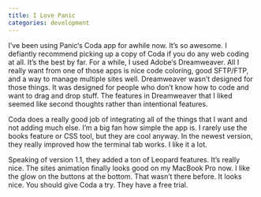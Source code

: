 ```yaml
---
title: I Love Panic
categories: development
---
```


I’ve been using Panic‘s Coda app for awhile now. It’s so awesome. I defiantly recommend picking up a copy of Coda if you do any web coding at all. It’s the best by far. For a while, I used Adobe‘s Dreamweaver. All I really want from one of those apps is nice code coloring, good SFTP/FTP, and a way to manage multiple sites well. Dreamweaver wasn’t designed for those things. It was designed for people who don’t know how to code and want to drag and drop stuff. The features in Dreamweaver that I liked seemed like second thoughts rather than intentional features.


Coda does a really good job of integrating all of the things that I want and not adding much else. I’m a big fan how simple the app is. I rarely use the books feature or CSS tool, but they are cool anyway. In the newest version, they really improved how the terminal tab works. I like it a lot.

Speaking of version 1.1, they added a ton of Leopard features. It’s really nice. The sites animation finally looks good on my MacBook Pro now. I like the glow on the buttons at the bottom. That wasn’t there before. It looks nice. You should give Coda a try. They have a free trial.
